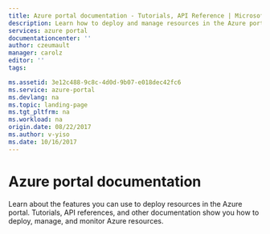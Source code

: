 ```yaml
---
title: Azure portal documentation - Tutorials, API Reference | Microsoft Docs
description: Learn how to deploy and manage resources in the Azure portal. Tutorials, API references, and other documentation.
services: azure portal
documentationcenter: ''
author: czeumault
manager: carolz
editor: ''
tags: 

ms.assetid: 3e12c488-9c8c-4d0d-9b07-e018dec42fc6
ms.service: azure-portal
ms.devlang: na
ms.topic: landing-page
ms.tgt_pltfrm: na
ms.workload: na
origin.date: 08/22/2017
ms.author: v-yiso
ms.date: 10/16/2017
---
```

# Azure portal documentation
Learn about the features you can use to deploy resources in the Azure portal. Tutorials, API references, and other documentation show you how to deploy, manage, and monitor Azure resources.
